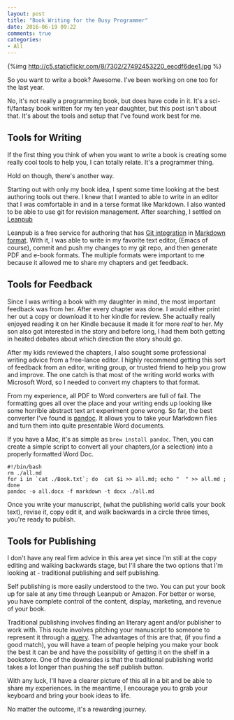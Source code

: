```yaml
---
layout: post
title: "Book Writing for the Busy Programmer"
date: 2016-06-19 09:22
comments: true
categories:
- All
---
```


{%img http://c5.staticflickr.com/8/7302/27492453220_eecdf6dee1.jpg %}

So you want to write a book?  Awesome.  I've been working on one too for the last year.

No, it's not really a programming book, but does have code in it.  It's a sci-fi/fantasy book written for my ten year daughter, but this post isn't about that.  It's about the tools and setup that I've found work best for me.

## Tools for Writing

If the first thing you think of when you want to write a book is creating some really cool tools to help you, I can totally relate.  It's a programmer thing.

Hold on though, there's another way.

Starting out with only my book idea, I spent some time looking at the best authoring tools out there.  I knew that I wanted to able to write in an editor that I was comfortable in and in a terse format like Markdown.  I also wanted to be able to use git for revision management.  After searching, I settled on [Leanpub](https://leanpub.com/)


Leanpub is a free service for authoring that has [Git integration](https://leanpub.com/help/getting_started_sync_github) in [Markdown format](https://leanpub.com/help).  With it, I was able to write in my favorite text editor, (Emacs of course), commit and push my changes to my git repo, and then generate PDF and e-book formats.  The multiple formats were important to me because it allowed me to share my chapters and get feedback.

## Tools for Feedback

Since I was writing a book with my daughter in mind, the most important feedback was from her.  After every chapter was done.  I would either print her out a copy or download it to her kindle for review.  She actually really enjoyed reading it on her Kindle because it made it for more _real_ to her.  My son also got interested in the story and before long, I had them both getting in heated debates about which direction the story should go.

After my kids reviewed the chapters, I also sought some professional writing advice from a free-lance editor.  I highly recommend getting this sort of feedback from an editor, writing group, or trusted friend to help you grow and improve. The one catch is that most of the writing world works with Microsoft Word, so I needed to convert my chapters to that format.

From my experience, all PDF to Word converters are full of fail.  The formatting goes all over the place and your writing ends up looking like some horrible abstract text art experiment gone wrong.  So far, the best converter I've found is [pandoc](http://pandoc.org/).  It allows you to take your Markdown files and turn them into quite presentable Word documents.

If you have a Mac, it's as simple as `brew install pandoc`.  Then, you can create a simple script to convert all your chapters,(or a selection) into a properly formatted Word Doc.

```
#!/bin/bash
rm ./all.md
for i in `cat ./Book.txt`; do  cat $i >> all.md; echo "  " >> all.md ; done
pandoc -o all.docx -f markdown -t docx ./all.md
```

Once you write your manuscript, (what the publishing world calls your book text), revise it, copy edit it, and walk backwards in a circle three times, you're ready to publish.

## Tools for Publishing

I don't have any real firm advice in this area yet since I'm still at the copy editing and walking backwards stage, but I'll share the two options that I'm looking at - traditional publishing and self publishing.

Self publishing is more easily understood to the two.  You can put your book up for sale at any time through Leanpub or Amazon.  For better or worse, you have complete control of the content, display, marketing, and revenue of your book.

Traditional publishing involves finding an literary agent and/or publisher to work with.  This route involves pitching your manuscript to someone to represent it through a [query](http://nybookeditors.com/2015/12/how-to-write-a-darn-good-query-letter/).  The advantages of this are that, (if you find a good match), you will have a team of people helping you make your book the best it can be and have the possibility of getting it on the shelf in a bookstore.  One of the downsides is that the traditional publishing world takes a lot longer than pushing the self publish button.


With any luck, I'll have a clearer picture of this all in a bit and be able to share my experiences.  In the meantime, I encourage you to grab your keyboard and bring your book ideas to life.

No matter the outcome, it's a rewarding journey.






